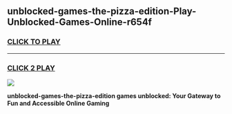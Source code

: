 
## unblocked-games-the-pizza-edition-Play-Unblocked-Games-Online-r654f
<h3>
<a href="https://premium76.site?title=unblocked-games-the-pizza-edition&ref=24A">CLICK TO PLAY</a></h3>
<hr>

<h3>
<a href="https://premium76.site?title=unblocked-games-the-pizza-edition&ref=24A">CLICK 2 PLAY</a>
  
</h3>

<a href="https://premium76.site?title=unblocked-games-the-pizza-edition&ref=24A"><img src="https://clearcache.store/games.png"></a>


**unblocked-games-the-pizza-edition games unblocked: Your Gateway to Fun and Accessible Online Gaming**
